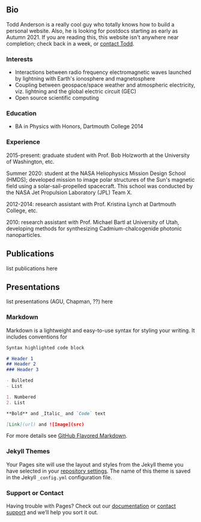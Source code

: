 ## Bio

Todd Anderson is a really cool guy who totally knows how to build a personal website.  Also, he is looking for postdocs starting as early as Autumn 2021.  If you are reading this, this website isn't anywhere near completion; check back in a week, or [contact Todd](mailto:tshelbya@uw.edu).

### Interests
- Interactions between radio frequency electromagnetic waves launched by lightning with Earth's ionosphere and magnetosphere
- Coupling between geospace/space weather and atmospheric electricity, viz. lightning and the global electric circuit (GEC)
- Open source scientific computing

### Education
- BA in Physics with Honors, Dartmouth College 2014

### Experience
2015-present: graduate student with Prof. Bob Holzworth at the University of Washington, etc.

Summer 2020: student at the NASA Heliophysics Mission Design School (HMDS); developed mission to image polar structures of the Sun's magnetic field using a solar-sail-propelled spacecraft.  This school was conducted by the NASA Jet Propulsion Laboratory (JPL) Team X.

2012-2014: research assistant with Prof. Kristina Lynch at Dartmouth College, etc.

2010: research assistant with Prof. Michael Bartl at University of Utah, developing methods for synthesizing Cadmium-chalcogenide photonic nanoparticles.

## Publications
list publications here


## Presentations
list presentations (AGU, Chapman, ??) here

### Markdown

Markdown is a lightweight and easy-to-use syntax for styling your writing. It includes conventions for

```markdown
Syntax highlighted code block

# Header 1
## Header 2
### Header 3

- Bulleted
- List

1. Numbered
2. List

**Bold** and _Italic_ and `Code` text

[Link](url) and ![Image](src)
```

For more details see [GitHub Flavored Markdown](https://guides.github.com/features/mastering-markdown/).

### Jekyll Themes

Your Pages site will use the layout and styles from the Jekyll theme you have selected in your [repository settings](https://github.com/andersontodds/andersontodds.github.io/settings). The name of this theme is saved in the Jekyll `_config.yml` configuration file.

### Support or Contact

Having trouble with Pages? Check out our [documentation](https://docs.github.com/categories/github-pages-basics/) or [contact support](https://github.com/contact) and we’ll help you sort it out.
